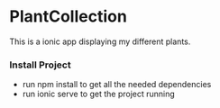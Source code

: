 # PlantCollection
This is a ionic app displaying my different plants.

### Install Project
- run npm install to get all the needed dependencies
- run ionic serve to get the project running

